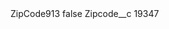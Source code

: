 <?xml version="1.0" encoding="UTF-8"?>
<CustomMetadata xmlns="http://soap.sforce.com/2006/04/metadata" xmlns:xsi="http://www.w3.org/2001/XMLSchema-instance" xmlns:xsd="http://www.w3.org/2001/XMLSchema">
    <label>ZipCode913</label>
    <protected>false</protected>
    <values>
        <field>Zipcode__c</field>
        <value xsi:type="xsd:string">19347</value>
    </values>
</CustomMetadata>
